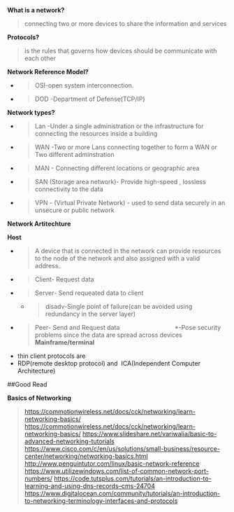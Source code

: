 **What is a network?**
>connecting two or more devices to share the information and services

**Protocols?**
>is the rules that governs how devices should be communicate with each other

**Network Reference Model?**
* >OSI-open system interconnection.
* >DOD -Department of Defense(TCP/IP)

**Network types?**
* >Lan -Under a single administration or the infrastructure for connecting the resources inside a building                
* >WAN -Two or more Lans connecting together to form a WAN or Two different adminstration               
* >MAN - Connecting different locations or geographic area               
* >SAN (Storage area network)- Provide high-speed , lossless connectivity to the data                
* >VPN - (Virtual Private Network) - used to send data securely in an unsecure or public network

**Network Artitechture**

**Host**
* >A device that is connected in the network can provide resources to the node of the network and also assigned with a valid address.                 
* >Client- Request data                       
* >Server- Send requeated data to client                                
    * >disadv-Single point of failure(can be avoided using redundancy in the server layer)               
* >Peer- Send and Request data                               
    *-Pose security problems since the data are spread across devices               
**Mainframe/terminal**                               
* thin client protocols are                                                               
 * RDP(remote desktop protocol) and  ICA(Independent Computer Architecture)

##Good Read
   
**Basics of Networking**
> https://commotionwireless.net/docs/cck/networking/learn-networking-basics/
> https://commotionwireless.net/docs/cck/networking/learn-networking-basics/
> https://www.slideshare.net/variwalia/basic-to-advanced-networking-tutorials
> https://www.cisco.com/c/en/us/solutions/small-business/resource-center/networking/networking-basics.html
> http://www.penguintutor.com/linux/basic-network-reference
> https://www.utilizewindows.com/list-of-common-network-port-numbers/
> https://code.tutsplus.com/tutorials/an-introduction-to-learning-and-using-dns-records–cms-24704
> https://www.digitalocean.com/community/tutorials/an-introduction-to-networking-terminology-interfaces-and-protocols
